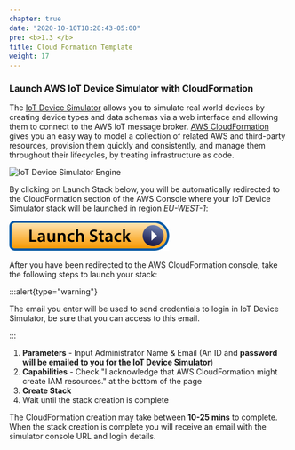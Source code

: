 ```yaml
---
chapter: true
date: "2020-10-10T18:28:43-05:00"
pre: <b>1.3 </b>
title: Cloud Formation Template
weight: 17
---
```



### Launch AWS IoT Device Simulator with CloudFormation

The [IoT Device Simulator](https://aws.amazon.com/solutions/implementations/iot-device-simulator/) allows you to simulate real world devices by creating device types and data schemas via a web interface and allowing them to connect to the AWS IoT message broker.
[AWS CloudFormation](https://aws.amazon.com/cloudformation) gives you an easy way to model a collection of related AWS and third-party resources, provision them quickly and consistently, and manage them throughout their lifecycles, by treating infrastructure as code.


![IoT Device Simulator Engine](/static/1-how-to-start/https:/d1.awsstatic.com/Solutions/Solutions%20Category%20Template%20Draft/Solution%20Architecture%20Diagrams/iot-device-simulator-architecture.fb1f3dff5cbb483483bf0caf12e905277125f4c3.png)

By clicking on Launch Stack below, you will be automatically redirected to the CloudFormation section of the AWS Console where your IoT Device Simulator stack will be launched in region *EU-WEST-1*:

[![Event Engine](/static/images/LaunchStack.svg)](https://console.aws.amazon.com/cloudformation/home?region=eu-west-1#/stacks/create/review?stackName=IoTDeviceSimulator&templateURL=https://s3.amazonaws.com/solutions-reference/iot-device-simulator/latest/iot-device-simulator.template)

After you have been redirected to the AWS CloudFormation console, take the following steps to launch your stack:

:::alert{type="warning"}
<p style='text-align: left;'>
The email you enter will be used to send credentials to login in IoT Device Simulator, be sure that you can access to this email.
</p>
:::

1. **Parameters** - Input Administrator Name & Email (An ID and **password will be emailed to you for the IoT Device Simulator**)
2. **Capabilities** - Check "I acknowledge that AWS CloudFormation might create IAM resources." at the bottom of the page
3. **Create Stack**
4. Wait until the stack creation is complete

The CloudFormation creation may take between **10-25 mins** to complete. When the stack creation is complete you will receive an email with the simulator console URL and login details.

